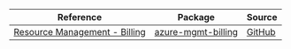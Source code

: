 | Reference | Package | Source |
|---|---|---|
|[Resource Management - Billing](mgmt-billing-readme.md)|[azure-mgmt-billing](https://pypi.org/project/azure-mgmt-billing)|[GitHub](https://github.com/Azure/azure-sdk-for-python)|
